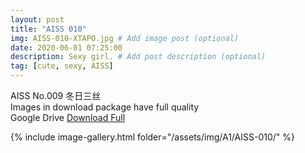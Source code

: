 ```yaml
---
layout: post
title: "AISS 010"
img: AISS-010-XTAPO.jpg # Add image post (optional)
date: 2020-06-01 07:25:00
description: Sexy girl. # Add post description (optional)
tag: [cute, sexy, AISS]
---
```

AISS No.009 冬日三丝   
Images in download package have full quality                    
Google Drive [Download Full](http://gestyy.com/e064og)

{% include image-gallery.html folder="/assets/img/A1/AISS-010/" %}
